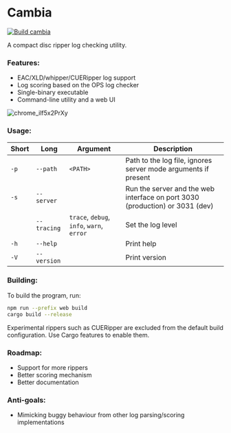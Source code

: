 # Cambia

[![Build cambia](https://github.com/arg274/cambia/actions/workflows/main.yml/badge.svg)](https://github.com/arg274/cambia/actions/workflows/main.yml)

A compact disc ripper log checking utility.

### Features:
- EAC/XLD/whipper/CUERipper log support
- Log scoring based on the OPS log checker
- Single-binary executable
- Command-line utility and a web UI

![chrome_ilf5x2PrXy](https://github.com/arg274/cambia/assets/4648027/9d2ddb93-ba6f-4bfd-af99-1b02245f2c19)

### Usage:
| Short | Long           | Argument    | Description                                         |
|-------|----------------|-------------|-----------------------------------------------------|
| `-p`  | `--path`       | `<PATH>`    | Path to the log file, ignores server mode arguments if present |
| `-s`  | `--server`     |             | Run the server and the web interface on port 3030 (production) or 3031 (dev)               |
|       | `--tracing`    | `trace`, `debug`, `info`, `warn`, `error` | Set the log level                                   |
| `-h`  | `--help`       |             | Print help                                          |
| `-V`  | `--version`    |             | Print version                                       |


### Building:
To build the program, run:
```sh
npm run --prefix web build
cargo build --release
```

Experimental rippers such as CUERipper are excluded from the default build configuration. Use Cargo features to enable them.

### Roadmap:
- Support for more rippers
- Better scoring mechanism
- Better documentation

### Anti-goals:
- Mimicking buggy behaviour from other log parsing/scoring implementations
